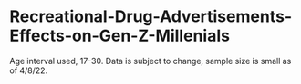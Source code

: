 # Recreational-Drug-Advertisements-Effects-on-Gen-Z-Millenials
Age interval used, 17-30. Data is subject to change, sample size is small as of 4/8/22.
